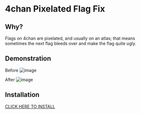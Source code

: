 4chan Pixelated Flag Fix
====================
## Why?
Flags on 4chan are pixelated, and usually on an atlas; that means sometimes the next flag bleeds over and make the flag quite ugly.

## Demonstration
Before
![image](https://github.com/user-attachments/assets/058d56c8-2df4-4385-aabf-c53c05ad369d)



After
![image](https://github.com/user-attachments/assets/3c7d6edf-2ed0-48c9-82a3-92db325f5759)



## Installation
[CLICK HERE TO INSTALL](https://raw.githubusercontent.com/CHooverShrimp/TamperMonkey_Userscripts/main/4chan%20fix%20flag/4chanFixFlag.user.js)
